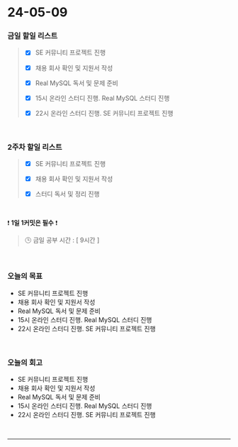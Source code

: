 # 24-05-09
### 금일 할일 리스트
> - [x]  SE 커뮤니티 프로젝트 진행
>
> - [x]  채용 회사 확인 및 지원서 작성
>
> - [x]  Real MySQL 독서 및 문제 준비
>
> - [x]  15시 온라인 스터디 진행. Real MySQL 스터디 진행
>
> - [x]  22시 온라인 스터디 진행. SE 커뮤니티 프로젝트 진행

<br/>

### 2주차 할일 리스트  
> - [x]  SE 커뮤니티 프로젝트 진행
>
> - [x]  채용 회사 확인 및 지원서 작성
>
> - [x]  스터디 독서 및 정리 진행

<br/>

❗ **1일 1커밋은 필수** ❗
> 🕒 금일 공부 시간 : [ 9시간 ]

<br/>

### 오늘의 목표
- SE 커뮤니티 프로젝트 진행
- 채용 회사 확인 및 지원서 작성
- Real MySQL 독서 및 문제 준비
- 15시 온라인 스터디 진행. Real MySQL 스터디 진행
- 22시 온라인 스터디 진행. SE 커뮤니티 프로젝트 진행


<br>

### 오늘의 회고
- SE 커뮤니티 프로젝트 진행
- 채용 회사 확인 및 지원서 작성
- Real MySQL 독서 및 문제 준비
- 15시 온라인 스터디 진행. Real MySQL 스터디 진행
- 22시 온라인 스터디 진행. SE 커뮤니티 프로젝트 진행


<br/>

------------  
